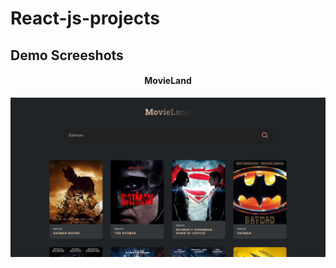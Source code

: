 # React-js-projects

## Demo Screeshots
<div align="center">
    <h4>MovieLand</h4>
   <img src="readme-images/movieland.png" />
</div>
